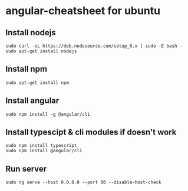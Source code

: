 # angular-cheatsheet for ubuntu

## Install nodejs 
```
sudo curl -sL https://deb.nodesource.com/setup_8.x | sudo -E bash -
sudo apt-get install nodejs
```

## Install npm
```
sudo apt-get install npm
```

## Install angular
```
sudo npm install -g @angular/cli
```

## Install typescipt & cli modules if doesn't work
```
sudo npm install typescript
sudo npm install @angular/cli
```

## Run server
```
sudo ng serve --host 0.0.0.0 --port 80 --disable-host-check
```
